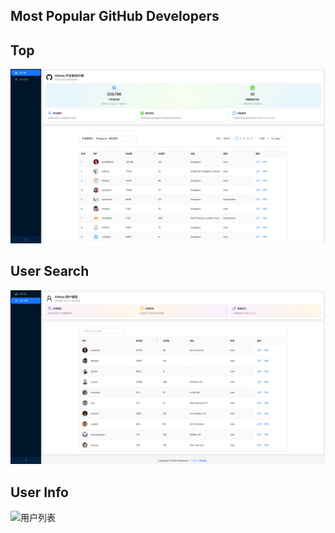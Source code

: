 ## Most Popular GitHub Developers

## Top

![排行榜](./README-04.png)

## User Search

![用户列表](./README-05.png)

## User Info

![用户列表](./README-03.png)
